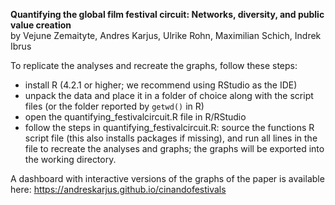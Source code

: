 **Quantifying the global film festival circuit: Networks, diversity, and public value creation**
<br> by Vejune Zemaityte, Andres Karjus, Ulrike Rohn, Maximilian Schich, Indrek Ibrus

To replicate the analyses and recreate the graphs, follow these steps:
- install R (4.2.1 or higher; we recommend using RStudio as the IDE)
- unpack the data and place it in a folder of choice along with the script files (or the folder reported by `getwd()` in R)
- open the quantifying_festivalcircuit.R file in R/RStudio
- follow the steps in quantifying_festivalcircuit.R: source the functions R script file (this also installs packages if missing), and run all lines in the file to recreate the analyses and graphs; the graphs will be exported into the working directory.

A dashboard with interactive versions of the graphs of the paper is available here: https://andreskarjus.github.io/cinandofestivals
